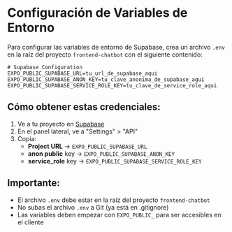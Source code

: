 # Configuración de Variables de Entorno

Para configurar las variables de entorno de Supabase, crea un archivo `.env` en la raíz del proyecto `frontend-chatbot` con el siguiente contenido:

```
# Supabase Configuration
EXPO_PUBLIC_SUPABASE_URL=tu_url_de_supabase_aqui
EXPO_PUBLIC_SUPABASE_ANON_KEY=tu_clave_anonima_de_supabase_aqui
EXPO_PUBLIC_SUPABASE_SERVICE_ROLE_KEY=tu_clave_de_service_role_aqui
```

## Cómo obtener estas credenciales:

1. Ve a tu proyecto en [Supabase](https://supabase.com)
2. En el panel lateral, ve a "Settings" > "API"
3. Copia:
   - **Project URL** → `EXPO_PUBLIC_SUPABASE_URL`
   - **anon public** key → `EXPO_PUBLIC_SUPABASE_ANON_KEY`
   - **service_role** key → `EXPO_PUBLIC_SUPABASE_SERVICE_ROLE_KEY`

## Importante:
- El archivo `.env` debe estar en la raíz del proyecto `frontend-chatbot`
- No subas el archivo `.env` a Git (ya está en .gitignore)
- Las variables deben empezar con `EXPO_PUBLIC_` para ser accesibles en el cliente
